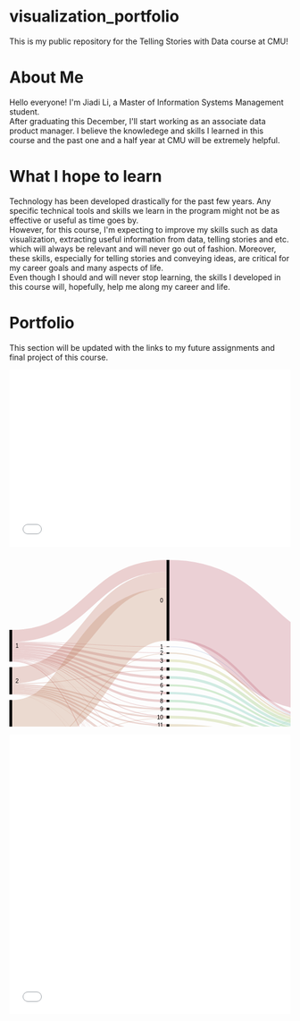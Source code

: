 # visualization_portfolio
This is my public repository for the Telling Stories with Data course at CMU!

# About Me
Hello everyone! 
I'm Jiadi Li, a Master of Information Systems Management student. <br/>
After graduating this December, I'll start working as an associate data product manager. I believe the knowledege and skills I learned in this course and the past one and a half year at CMU will be extremely helpful.

# What I hope to learn
Technology has been developed drastically for the past few years. Any specific technical tools and skills we learn in the program might not be as effective or useful as time goes by. <br/>
However, for this course, I'm expecting to improve my skills such as data visualization, extracting useful information from data, telling stories and etc. which will always be relevant and will never go out of fashion. Moreover, these skills, especially for telling stories and conveying ideas, are critical for my career goals and many aspects of life.<br/>
Even though I should and will never stop learning, the skills I developed in this course will, hopefully, help me along my career and life.

# Portfolio
This section will be updated with the links to my future assignments and final project of this course.

<iframe title="The Ultimate Halloween Candy Power Ranking" aria-label="Bar Chart" id="datawrapper-chart-7jnxl" src="//datawrapper.dwcdn.net/7jnxl/2/" scrolling="no" frameborder="0" style="width: 0; min-width: 100% !important; border: none;" height="316"></iframe><script type="text/javascript">!function(){"use strict";window.addEventListener("message",function(a){if(void 0!==a.data["datawrapper-height"])for(var e in a.data["datawrapper-height"]){var t=document.getElementById("datawrapper-chart-"+e)||document.querySelector("iframe[src*='"+e+"']");t&&(t.style.height=a.data["datawrapper-height"][e]+"px")}})}();</script>

<svg width="850" height="520" xmlns="http://www.w3.org/2000/svg"><g transform="translate(0, 10)"><g class="links" fill="none" stroke-opacity="0.3"><path d="M5,147.92971734148207C143.33333333333334,147.92971734148207,143.33333333333334,166.10007639419413,281.6666666666667,166.10007639419413" stroke-width="1.2299465240641712" style="stroke: rgb(191, 105, 105);"></path><path d="M5,176.30634071810545C143.33333333333334,176.30634071810545,143.33333333333334,294.1405653170359,281.6666666666667,294.1405653170359" stroke-width="1.0542398777692896" style="stroke: rgb(191, 105, 105);"></path><path d="M5,135.71810542398777C143.33333333333334,135.71810542398777,143.33333333333334,10.718105423988003,281.6666666666667,10.718105423988003" stroke-width="21.436210847975552" style="stroke: rgb(191, 105, 105);"></path><path d="M5,150.8288770053476C143.33333333333334,150.8288770053476,143.33333333333334,180.053475935829,281.6666666666667,180.053475935829" stroke-width="4.5683728036669216" style="stroke: rgb(191, 105, 105);"></path><path d="M5,175.07639419404128C143.33333333333334,175.07639419404128,143.33333333333334,279.22077922077915,281.6666666666667,279.22077922077915" stroke-width="1.4056531703590527" style="stroke: rgb(191, 105, 105);"></path><path d="M5,180.96256684491985C143.33333333333334,180.96256684491985,143.33333333333334,497.2765469824292,281.6666666666667,497.2765469824292" stroke-width="1.5813598166539342" style="stroke: rgb(191, 105, 105);"></path><path d="M5,155.22154316271966C143.33333333333334,155.22154316271966,143.33333333333334,194.446142093201,281.6666666666667,194.446142093201" stroke-width="4.2169595110771585" style="stroke: rgb(191, 105, 105);"></path><path d="M5,173.84644766997712C143.33333333333334,173.84644766997712,143.33333333333334,264.6524064171123,281.6666666666667,264.6524064171123" stroke-width="1.0542398777692896" style="stroke: rgb(191, 105, 105);"></path><path d="M5,163.74331550802142C143.33333333333334,163.74331550802142,143.33333333333334,224.19786096256684,281.6666666666667,224.19786096256684" stroke-width="3.33842627960275" style="stroke: rgb(191, 105, 105);"></path><path d="M5,179.55691367456078C143.33333333333334,179.55691367456078,143.33333333333334,458.1398013750953,281.6666666666667,458.1398013750953" stroke-width="0.5271199388846448" style="stroke: rgb(191, 105, 105);"></path><path d="M5,171.29870129870133C143.33333333333334,171.29870129870133,143.33333333333334,252.1046600458364,281.6666666666667,252.1046600458364" stroke-width="4.041252864782276" style="stroke: rgb(191, 105, 105);"></path><path d="M5,179.02979373567612C143.33333333333334,179.02979373567612,143.33333333333334,446.2070282658516,281.6666666666667,446.2070282658516" stroke-width="0.5271199388846448" style="stroke: rgb(191, 105, 105);"></path><path d="M5,159.70206264323915C143.33333333333334,159.70206264323915,143.33333333333334,210.1566080977846,281.6666666666667,210.1566080977846" stroke-width="4.744079449961803" style="stroke: rgb(191, 105, 105);"></path><path d="M5,167.3453017570665C143.33333333333334,167.3453017570665,143.33333333333334,237.97555385790673,281.6666666666667,237.97555385790673" stroke-width="3.865546218487395" style="stroke: rgb(191, 105, 105);"></path><path d="M5,179.99618029029799C143.33333333333334,179.99618029029799,143.33333333333334,469.63330786860183,281.6666666666667,469.63330786860183" stroke-width="0.35141329258976317" style="stroke: rgb(191, 105, 105);"></path><path d="M5,177.44843391902216C143.33333333333334,177.44843391902216,143.33333333333334,338.6363636363635,281.6666666666667,338.6363636363635" stroke-width="0.8785332314744079" style="stroke: rgb(191, 105, 105);"></path><path d="M5,178.50267379679147C143.33333333333334,178.50267379679147,143.33333333333334,425.67990832696694,281.6666666666667,425.67990832696694" stroke-width="0.17570664629488159" style="stroke: rgb(191, 105, 105);"></path><path d="M5,176.9213139801375C143.33333333333334,176.9213139801375,143.33333333333334,321.4323911382736,281.6666666666667,321.4323911382736" stroke-width="0.17570664629488159" style="stroke: rgb(191, 105, 105);"></path><path d="M5,146.87547746371277C143.33333333333334,146.87547746371277,143.33333333333334,155.04583651642483,281.6666666666667,155.04583651642483" stroke-width="0.8785332314744079" style="stroke: rgb(191, 105, 105);"></path><path d="M5,177.97555385790682C143.33333333333334,177.97555385790682,143.33333333333334,354.0832696715048,281.6666666666667,354.0832696715048" stroke-width="0.17570664629488159" style="stroke: rgb(191, 105, 105);"></path><path d="M5,178.23911382734914C143.33333333333334,178.23911382734914,143.33333333333334,415.4163483575246,281.6666666666667,415.4163483575246" stroke-width="0.35141329258976317" style="stroke: rgb(191, 105, 105);"></path><path d="M5,178.67838044308635C143.33333333333334,178.67838044308635,143.33333333333334,435.8556149732618,281.6666666666667,435.8556149732618" stroke-width="0.17570664629488159" style="stroke: rgb(191, 105, 105);"></path><path d="M5,206.24904507257452C143.33333333333334,206.24904507257452,143.33333333333334,35.93200916730351,281.6666666666667,35.93200916730351" stroke-width="28.991596638655462" style="stroke: rgb(191, 120, 105);"></path><path d="M5,226.27960275019103C143.33333333333334,226.27960275019103,143.33333333333334,281.2414056531703,281.6666666666667,281.2414056531703" stroke-width="2.635599694423224" style="stroke: rgb(191, 120, 105);"></path><path d="M5,228.82734912146682C143.33333333333334,228.82734912146682,143.33333333333334,295.89763177998475,281.6666666666667,295.89763177998475" stroke-width="2.4598930481283423" style="stroke: rgb(191, 120, 105);"></path><path d="M5,234.09854851031326C143.33333333333334,234.09854851031326,143.33333333333334,322.57448433919035,281.6666666666667,322.57448433919035" stroke-width="2.1084797555385792" style="stroke: rgb(191, 120, 105);"></path><path d="M5,231.5508021390375C143.33333333333334,231.5508021390375,143.33333333333334,309.4996180290299,281.6666666666667,309.4996180290299" stroke-width="2.987012987012987" style="stroke: rgb(191, 120, 105);"></path><path d="M5,237.1734148204737C143.33333333333334,237.1734148204737,143.33333333333334,341.09625668449183,281.6666666666667,341.09625668449183" stroke-width="4.041252864782276" style="stroke: rgb(191, 120, 105);"></path><path d="M5,223.55614973262036C143.33333333333334,223.55614973262036,143.33333333333334,266.585179526356,281.6666666666667,266.585179526356" stroke-width="2.8113063407181054" style="stroke: rgb(191, 120, 105);"></path><path d="M5,239.63330786860206C143.33333333333334,239.63330786860206,143.33333333333334,370.7601222307102,281.6666666666667,370.7601222307102" stroke-width="0.5271199388846448" style="stroke: rgb(191, 120, 105);"></path><path d="M5,221.35981665393436C143.33333333333334,221.35981665393436,143.33333333333334,197.16959511077167,281.6666666666667,197.16959511077167" stroke-width="1.2299465240641712" style="stroke: rgb(191, 120, 105);"></path><path d="M5,239.2818945760123C143.33333333333334,239.2818945760123,143.33333333333334,354.2589763177997,281.6666666666667,354.2589763177997" stroke-width="0.17570664629488159" style="stroke: rgb(191, 120, 105);"></path><path d="M5,239.98472116119183C143.33333333333334,239.98472116119183,143.33333333333334,458.4912146676851,281.6666666666667,458.4912146676851" stroke-width="0.17570664629488159" style="stroke: rgb(191, 120, 105);"></path><path d="M5,240.24828113063415C143.33333333333334,240.24828113063415,143.33333333333334,498.24293353705104,281.6666666666667,498.24293353705104" stroke-width="0.35141329258976317" style="stroke: rgb(191, 120, 105);"></path><path d="M5,222.06264323911387C143.33333333333334,222.06264323911387,143.33333333333334,239.99618029029787,281.6666666666667,239.99618029029787" stroke-width="0.17570664629488159" style="stroke: rgb(191, 120, 105);"></path><path d="M5,297.5133689839572C143.33333333333334,297.5133689839572,143.33333333333334,97.5171886936595,281.6666666666667,97.5171886936595" stroke-width="94.17876241405654" style="stroke: rgb(191, 135, 105);"></path><path d="M5,365.1604278074867C143.33333333333334,365.1604278074867,143.33333333333334,447.17341482047345,281.6666666666667,447.17341482047345" stroke-width="1.4056531703590527" style="stroke: rgb(191, 135, 105);"></path><path d="M5,361.99770817417885C143.33333333333334,361.99770817417885,143.33333333333334,372.78074866310135,281.6666666666667,372.78074866310135" stroke-width="3.5141329258976315" style="stroke: rgb(191, 135, 105);"></path><path d="M5,357.1657754010696C143.33333333333334,357.1657754010696,143.33333333333334,357.42169595110755,281.6666666666667,357.42169595110755" stroke-width="6.149732620320855" style="stroke: rgb(191, 135, 105);"></path><path d="M5,369.90450725744853C143.33333333333334,369.90450725744853,143.33333333333334,472.9717341482046,281.6666666666667,472.9717341482046" stroke-width="6.325439266615737" style="stroke: rgb(191, 135, 105);"></path><path d="M5,347.85332314744085C143.33333333333334,347.85332314744085,143.33333333333334,297.5668449197861,281.6666666666667,297.5668449197861" stroke-width="0.8785332314744079" style="stroke: rgb(191, 135, 105);"></path><path d="M5,350.92818945760126C143.33333333333334,350.92818945760126,143.33333333333334,325.91291061879303,281.6666666666667,325.91291061879303" stroke-width="4.5683728036669216" style="stroke: rgb(191, 135, 105);"></path><path d="M5,374.20932009167313C143.33333333333334,374.20932009167313,143.33333333333334,499.2093200916729,281.6666666666667,499.2093200916729" stroke-width="1.5813598166539342" style="stroke: rgb(191, 135, 105);"></path><path d="M5,348.46829640947294C143.33333333333334,348.46829640947294,143.33333333333334,311.1688311688312,281.6666666666667,311.1688311688312" stroke-width="0.35141329258976317" style="stroke: rgb(191, 135, 105);"></path><path d="M5,345.12987012987014C143.33333333333334,345.12987012987014,143.33333333333334,167.24216959511085,281.6666666666667,167.24216959511085" stroke-width="1.0542398777692896" style="stroke: rgb(191, 135, 105);"></path><path d="M5,364.19404125286485C143.33333333333334,364.19404125286485,143.33333333333334,394.9770817417874,281.6666666666667,394.9770817417874" stroke-width="0.17570664629488159" style="stroke: rgb(191, 135, 105);"></path><path d="M5,346.886936592819C143.33333333333334,346.886936592819,143.33333333333334,283.08632543926655,281.6666666666667,283.08632543926655" stroke-width="1.0542398777692896" style="stroke: rgb(191, 135, 105);"></path><path d="M5,366.30252100840346C143.33333333333334,366.30252100840346,143.33333333333334,459.01833460656974,281.6666666666667,459.01833460656974" stroke-width="0.8785332314744079" style="stroke: rgb(191, 135, 105);"></path><path d="M5,373.2429335370513C143.33333333333334,373.2429335370513,143.33333333333334,486.3101604278073,281.6666666666667,486.3101604278073" stroke-width="0.35141329258976317" style="stroke: rgb(191, 135, 105);"></path><path d="M5,353.65164247517197C143.33333333333334,353.65164247517197,143.33333333333334,343.5561497326202,281.6666666666667,343.5561497326202" stroke-width="0.8785332314744079" style="stroke: rgb(191, 135, 105);"></path><path d="M5,345.74484339190224C143.33333333333334,345.74484339190224,143.33333333333334,225.95492742551565,281.6666666666667,225.95492742551565" stroke-width="0.17570664629488159" style="stroke: rgb(191, 135, 105);"></path><path d="M5,364.36974789915973C143.33333333333334,364.36974789915973,143.33333333333334,405.1527883880823,281.6666666666667,405.1527883880823" stroke-width="0.17570664629488159" style="stroke: rgb(191, 135, 105);"></path><path d="M5,346.096256684492C143.33333333333334,346.096256684492,143.33333333333334,268.25439266615734,281.6666666666667,268.25439266615734" stroke-width="0.5271199388846448" style="stroke: rgb(191, 135, 105);"></path><path d="M5,363.9304812834225C143.33333333333334,363.9304812834225,143.33333333333334,384.7135217723451,281.6666666666667,384.7135217723451" stroke-width="0.35141329258976317" style="stroke: rgb(191, 135, 105);"></path><path d="M286.6666666666667,166.62719633307876C425,166.62719633307876,425,288.2085561497327,563.3333333333334,288.2085561497327" stroke-width="2.2841864018334608" style="stroke: rgb(191, 150, 105);"></path><path d="M286.6666666666667,295.80977845683725C425,295.80977845683725,425,327.3911382734913,563.3333333333334,327.3911382734913" stroke-width="4.39266615737204" style="stroke: rgb(191, 166, 105);"></path><path d="M286.6666666666667,70.28265851795287C425,70.28265851795287,425,200.28265851795254,563.3333333333334,200.28265851795254" stroke-width="140.56531703590528" style="stroke: rgb(191, 105, 120);"></path><path d="M286.6666666666667,142.58594346829665C425,142.58594346829665,425,284.1673032849504,563.3333333333334,284.1673032849504" stroke-width="4.041252864782276" style="stroke: rgb(191, 105, 120);"></path><path d="M286.6666666666667,180.053475935829C425,180.053475935829,425,291.63483575248284,563.3333333333334,291.63483575248284" stroke-width="4.5683728036669216" style="stroke: rgb(186, 191, 105);"></path><path d="M286.6666666666667,281.0656990068754C425,281.0656990068754,425,322.6470588235295,563.3333333333334,322.6470588235295" stroke-width="5.095492742551566" style="stroke: rgb(171, 191, 105);"></path><path d="M286.6666666666667,498.3307868601985C425,498.3307868601985,425,368.3307868601988,563.3333333333334,368.3307868601988" stroke-width="3.33842627960275" style="stroke: rgb(155, 191, 105);"></path><path d="M286.6666666666667,496.57372039724964C425,496.57372039724964,425,272.0588235294117,563.3333333333334,272.0588235294117" stroke-width="0.17570664629488159" style="stroke: rgb(155, 191, 105);"></path><path d="M286.6666666666667,195.06111535523308C425,195.06111535523308,425,296.642475171887,563.3333333333334,296.642475171887" stroke-width="5.446906035141329" style="stroke: rgb(140, 191, 105);"></path><path d="M286.6666666666667,266.3216195569136C425,266.3216195569136,425,317.9029793735677,563.3333333333334,317.9029793735677" stroke-width="4.39266615737204" style="stroke: rgb(125, 191, 105);"></path><path d="M286.6666666666667,224.28571428571428C425,224.28571428571428,425,305.86707410236835,563.3333333333334,305.86707410236835" stroke-width="3.5141329258976315" style="stroke: rgb(110, 191, 105);"></path><path d="M286.6666666666667,458.7547746371274C425,458.7547746371274,425,359.1061879297175,563.3333333333334,359.1061879297175" stroke-width="1.4056531703590527" style="stroke: rgb(105, 191, 115);"></path><path d="M286.6666666666667,457.96409472880043C425,457.96409472880043,425,271.70741023682194,563.3333333333334,271.70741023682194" stroke-width="0.17570664629488159" style="stroke: rgb(105, 191, 115);"></path><path d="M286.6666666666667,252.1046600458364C425,252.1046600458364,425,313.6860198624905,563.3333333333334,313.6860198624905" stroke-width="4.041252864782276" style="stroke: rgb(105, 191, 130);"></path><path d="M286.6666666666667,446.29488158899903C425,446.29488158899903,425,271.26814362108473,563.3333333333334,271.26814362108473" stroke-width="0.7028265851795263" style="stroke: rgb(105, 191, 145);"></path><path d="M286.6666666666667,447.2612681436209C425,447.2612681436209,425,357.7883880825059,563.3333333333334,357.7883880825059" stroke-width="1.2299465240641712" style="stroke: rgb(105, 191, 145);"></path><path d="M286.6666666666667,210.1566080977846C425,210.1566080977846,425,301.73796791443857,563.3333333333334,301.73796791443857" stroke-width="4.744079449961803" style="stroke: rgb(105, 191, 161);"></path><path d="M286.6666666666667,238.06340718105417C425,238.06340718105417,425,309.64476699770825,563.3333333333334,309.64476699770825" stroke-width="4.041252864782276" style="stroke: rgb(105, 191, 176);"></path><path d="M286.6666666666667,472.88388082505713C425,472.88388082505713,425,363.05958747135236,563.3333333333334,363.05958747135236" stroke-width="6.501145912910618" style="stroke: rgb(105, 191, 191);"></path><path d="M286.6666666666667,469.5454545454544C425,469.5454545454544,425,271.8831168831168,563.3333333333334,271.8831168831168" stroke-width="0.17570664629488159" style="stroke: rgb(105, 191, 191);"></path><path d="M286.6666666666667,341.1841100076393C425,341.1841100076393,425,342.4140565317037,563.3333333333334,342.4140565317037" stroke-width="5.622612681436211" style="stroke: rgb(105, 176, 191);"></path><path d="M286.6666666666667,338.28495034377374C425,338.28495034377374,425,270.8288770053475,563.3333333333334,270.8288770053475" stroke-width="0.17570664629488159" style="stroke: rgb(105, 176, 191);"></path><path d="M286.6666666666667,425.67990832696694C425,425.67990832696694,425,356.90985485103147,563.3333333333334,356.90985485103147" stroke-width="0.17570664629488159" style="stroke: rgb(105, 161, 191);"></path><path d="M286.6666666666667,324.77081741787634C425,324.77081741787634,425,336.1764705882354,563.3333333333334,336.1764705882354" stroke-width="6.8525592055003814" style="stroke: rgb(105, 145, 191);"></path><path d="M286.6666666666667,155.04583651642483C425,155.04583651642483,425,286.62719633307876,563.3333333333334,286.62719633307876" stroke-width="0.8785332314744079" style="stroke: rgb(105, 130, 191);"></path><path d="M286.6666666666667,357.24598930481267C425,357.24598930481267,425,348.47593582887714,563.3333333333334,348.47593582887714" stroke-width="6.501145912910618" style="stroke: rgb(105, 115, 191);"></path><path d="M286.6666666666667,415.4163483575246C425,415.4163483575246,425,356.64629488158914,563.3333333333334,356.64629488158914" stroke-width="0.35141329258976317" style="stroke: rgb(110, 105, 191);"></path><path d="M286.6666666666667,435.8556149732618C425,435.8556149732618,425,357.08556149732635,563.3333333333334,357.08556149732635" stroke-width="0.17570664629488159" style="stroke: rgb(125, 105, 191);"></path><path d="M286.6666666666667,309.7631779984722C425,309.7631779984722,425,331.16883116883133,563.3333333333334,331.16883116883133" stroke-width="3.1627196333078684" style="stroke: rgb(140, 105, 191);"></path><path d="M286.6666666666667,308.0939648586708C425,308.0939648586708,425,270.65317035905264,563.3333333333334,270.65317035905264" stroke-width="0.17570664629488159" style="stroke: rgb(140, 105, 191);"></path><path d="M286.6666666666667,372.51718869365897C425,372.51718869365897,425,353.74713521772355,563.3333333333334,353.74713521772355" stroke-width="4.041252864782276" style="stroke: rgb(155, 105, 191);"></path><path d="M286.6666666666667,394.9770817417874C425,394.9770817417874,425,356.20702826585193,563.3333333333334,356.20702826585193" stroke-width="0.17570664629488159" style="stroke: rgb(171, 105, 191);"></path><path d="M286.6666666666667,486.3101604278073C425,486.3101604278073,425,366.48586707410254,563.3333333333334,366.48586707410254" stroke-width="0.35141329258976317" style="stroke: rgb(186, 105, 191);"></path><path d="M286.6666666666667,405.1527883880823C425,405.1527883880823,425,356.3827349121468,563.3333333333334,356.3827349121468" stroke-width="0.17570664629488159" style="stroke: rgb(191, 105, 181);"></path><path d="M286.6666666666667,384.7135217723451C425,384.7135217723451,425,355.9434682964096,563.3333333333334,355.9434682964096" stroke-width="0.35141329258976317" style="stroke: rgb(191, 105, 166);"></path><path d="M568.3333333333334,311.9289533995417C706.6666666666667,311.9289533995417,706.6666666666667,182.09702062643242,845,182.09702062643242" stroke-width="59.56455309396486" style="stroke: rgb(48, 33, 209);"></path><path d="M568.3333333333334,355.85561497326205C706.6666666666667,355.85561497326205,706.6666666666667,355.855614973262,845,355.855614973262" stroke-width="28.288770053475936" style="stroke: rgb(48, 33, 209);"></path><path d="M568.3333333333334,141.15737203972486C706.6666666666667,141.15737203972486,706.6666666666667,141.157372039725,845,141.157372039725" stroke-width="22.314744079449962" style="stroke: rgb(191, 105, 135);"></path><path d="M568.3333333333334,212.23071046600447C706.6666666666667,212.23071046600447,706.6666666666667,281.79526355996944,845,281.79526355996944" stroke-width="119.83193277310924" style="stroke: rgb(191, 105, 135);"></path></g><g class="nodes" font-family="Arial, Helvetica" font-size="10"><g><rect x="281.6666666666667" y="2.2737367544323206e-13" height="144.6065699006874" width="5" fill="#000"></rect><text x="275.6666666666667" y="72.30328495034392" dy="0.35em" text-anchor="end">0</text></g><g><rect x="281.6666666666667" y="154.60656990068762" height="0.878533231474421" width="5" fill="#000"></rect><text x="275.6666666666667" y="155.04583651642483" dy="0.35em" text-anchor="end">1</text></g><g><rect x="281.6666666666667" y="278.5179526355996" height="5.095492742551642" width="5" fill="#000"></rect><text x="275.6666666666667" y="281.06569900687543" dy="0.35em" text-anchor="end">10</text></g><g><rect x="281.6666666666667" y="293.61344537815125" height="4.392666157372105" width="5" fill="#000"></rect><text x="275.6666666666667" y="295.8097784568373" dy="0.35em" text-anchor="end">11</text></g><g><rect x="281.6666666666667" y="308.00611153552336" height="3.3384262796027997" width="5" fill="#000"></rect><text x="275.6666666666667" y="309.67532467532476" dy="0.35em" text-anchor="end">12</text></g><g><rect x="281.6666666666667" y="321.34453781512616" height="6.8525592055001425" width="5" fill="#000"></rect><text x="275.6666666666667" y="324.77081741787623" dy="0.35em" text-anchor="end">13</text></g><g><rect x="281.6666666666667" y="384.5378151260502" height="0.3514132925897684" width="5" fill="#000"></rect><text x="275.6666666666667" y="384.7135217723451" dy="0.35em" text-anchor="end">13 15</text></g><g><rect x="281.6666666666667" y="394.88922841863996" height="0.1757066462948842" width="5" fill="#000"></rect><text x="275.6666666666667" y="394.9770817417874" dy="0.35em" text-anchor="end">13 15 B</text></g><g><rect x="281.6666666666667" y="338.1970970206263" height="5.798319327731065" width="5" fill="#000"></rect><text x="275.6666666666667" y="341.09625668449183" dy="0.35em" text-anchor="end">14</text></g><g><rect x="281.6666666666667" y="353.99541634835737" height="6.501145912910488" width="5" fill="#000"></rect><text x="275.6666666666667" y="357.2459893048126" dy="0.35em" text-anchor="end">15</text></g><g><rect x="281.6666666666667" y="405.06493506493484" height="0.1757066462948842" width="5" fill="#000"></rect><text x="275.6666666666667" y="405.1527883880823" dy="0.35em" text-anchor="end">15 16</text></g><g><rect x="281.6666666666667" y="370.49656226126785" height="4.0412528647823365" width="5" fill="#000"></rect><text x="275.6666666666667" y="372.517188693659" dy="0.35em" text-anchor="end">16</text></g><g><rect x="281.6666666666667" y="165.48510313216204" height="2.2841864018334945" width="5" fill="#000"></rect><text x="275.6666666666667" y="166.62719633307879" dy="0.35em" text-anchor="end">2</text></g><g><rect x="281.6666666666667" y="177.76928953399553" height="4.568372803666875" width="5" fill="#000"></rect><text x="275.6666666666667" y="180.05347593582897" dy="0.35em" text-anchor="end">3</text></g><g><rect x="281.6666666666667" y="192.3376623376624" height="5.446906035141296" width="5" fill="#000"></rect><text x="275.6666666666667" y="195.06111535523306" dy="0.35em" text-anchor="end">4</text></g><g><rect x="281.6666666666667" y="207.7845683728037" height="4.74407944996176" width="5" fill="#000"></rect><text x="275.6666666666667" y="210.15660809778458" dy="0.35em" text-anchor="end">5</text></g><g><rect x="281.6666666666667" y="415.2406417112297" height="0.3514132925897684" width="5" fill="#000"></rect><text x="275.6666666666667" y="415.4163483575246" dy="0.35em" text-anchor="end">5 7</text></g><g><rect x="281.6666666666667" y="425.5920550038195" height="0.1757066462948842" width="5" fill="#000"></rect><text x="275.6666666666667" y="425.67990832696694" dy="0.35em" text-anchor="end">5 9</text></g><g><rect x="281.6666666666667" y="222.52864782276546" height="3.51413292589757" width="5" fill="#000"></rect><text x="275.6666666666667" y="224.28571428571425" dy="0.35em" text-anchor="end">6</text></g><g><rect x="281.6666666666667" y="236.04278074866303" height="4.041252864782223" width="5" fill="#000"></rect><text x="275.6666666666667" y="238.06340718105415" dy="0.35em" text-anchor="end">7</text></g><g><rect x="281.6666666666667" y="250.08403361344526" height="4.0412528647823365" width="5" fill="#000"></rect><text x="275.6666666666667" y="252.10466004583643" dy="0.35em" text-anchor="end">8</text></g><g><rect x="281.6666666666667" y="435.7677616501144" height="0.1757066462948842" width="5" fill="#000"></rect><text x="275.6666666666667" y="435.8556149732618" dy="0.35em" text-anchor="end">8 10</text></g><g><rect x="281.6666666666667" y="264.1252864782276" height="4.392666157371991" width="5" fill="#000"></rect><text x="275.6666666666667" y="266.3216195569136" dy="0.35em" text-anchor="end">9</text></g><g><rect x="281.6666666666667" y="445.94346829640926" height="1.9327731092437261" width="5" fill="#000"></rect><text x="275.6666666666667" y="446.9098548510311" dy="0.35em" text-anchor="end">A</text></g><g><rect x="281.6666666666667" y="457.876241405653" height="1.5813598166539578" width="5" fill="#000"></rect><text x="275.6666666666667" y="458.66692131397997" dy="0.35em" text-anchor="end">B</text></g><g><rect x="281.6666666666667" y="469.45760122230695" height="6.676852559205486" width="5" fill="#000"></rect><text x="275.6666666666667" y="472.7960275019097" dy="0.35em" text-anchor="end">C</text></g><g><rect x="281.6666666666667" y="486.13445378151243" height="0.3514132925897684" width="5" fill="#000"></rect><text x="275.6666666666667" y="486.3101604278073" dy="0.35em" text-anchor="end">C D</text></g><g><rect x="281.6666666666667" y="496.4858670741022" height="3.51413292589757" width="5" fill="#000"></rect><text x="275.6666666666667" y="498.242933537051" dy="0.35em" text-anchor="end">D</text></g><g><rect x="0" y="125" height="56.7532467532468" width="5" fill="#000"></rect><text x="11" y="153.3766233766234" dy="0.35em" text-anchor="start">1</text></g><g><rect x="0" y="191.7532467532468" height="48.670741023682126" width="5" fill="#000"></rect><text x="11" y="216.08861726508786" dy="0.35em" text-anchor="start">2</text></g><g><rect x="0" y="250.42398777692893" height="124.57601222307105" width="5" fill="#000"></rect><text x="11" y="312.71199388846446" dy="0.35em" text-anchor="start">3</text></g><g><rect x="845" y="130.00000000000003" height="81.87929717341478" width="5" fill="#000"></rect><text x="839" y="170.93964858670742" dy="0.35em" text-anchor="end">female</text></g><g><rect x="845" y="221.8792971734148" height="148.12070282658516" width="5" fill="#000"></rect><text x="839" y="295.9396485867074" dy="0.35em" text-anchor="end">male</text></g><g><rect x="563.3333333333334" y="129.9999999999999" height="142.14667685255938" width="5" fill="#000"></rect><text x="557.3333333333334" y="201.07333842627958" dy="0.35em" text-anchor="end">no</text></g><g><rect x="563.3333333333334" y="282.14667685255927" height="87.85332314744085" width="5" fill="#000"></rect><text x="557.3333333333334" y="326.0733384262797" dy="0.35em" text-anchor="end">yes</text></g></g></g></svg>

<iframe title="Sep 2019 Chinese Programmer Employment Overview" aria-label="Column Chart" id="datawrapper-chart-aseeR" src="//datawrapper.dwcdn.net/aseeR/1/" scrolling="no" frameborder="0" style="width: 0; min-width: 100% !important; border: none;" height="500"></iframe><script type="text/javascript">!function(){"use strict";window.addEventListener("message",function(a){if(void 0!==a.data["datawrapper-height"])for(var e in a.data["datawrapper-height"]){var t=document.getElementById("datawrapper-chart-"+e)||document.querySelector("iframe[src*='"+e+"']");t&&(t.style.height=a.data["datawrapper-height"][e]+"px")}})}();</script>
